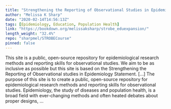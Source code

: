 ```yaml
---
title: "Strengthening the Reporting of Observational Studies in Epidemiology STROBE (STROBE) Educational Expansion"
author: "Melissa K Sharp"
date: "2020-02-14T14:56:13Z"
tags: [Epidemiology, Education, Population Health]
link: "https://bookdown.org/melissaksharp/strobe_eduexpansion/"
length_weight: "32.4%"
repo: "sharpmel/STROBECourse"
pinned: false
---
```


This site is a public, open-source repository for epidemiological research methods and reporting skills for observational studies. We aim to be as inclusive as possible but this site is based on the Strengthening the Reporting of Observational studies in Epidemiology Statement. [...] The purpose of this site is to create a public, open-source repository for epidemiological research methods and reporting skills for observational studies. Epidemiology, the study of diseases and population health, is a broad field with ever-changing methods and often heated debates about proper designs, ...
